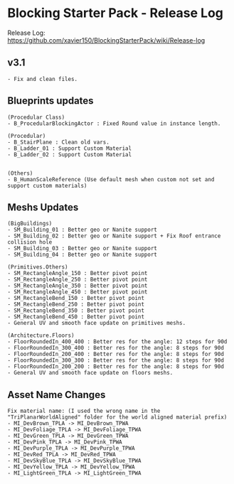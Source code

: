 # Blocking Starter Pack - Release Log
Release Log: https://github.com/xavier150/BlockingStarterPack/wiki/Release-log

## v3.1
	- Fix and clean files.

## Blueprints updates
	(Procedular Class)
	- B_ProcedularBlockingActor : Fixed Round value in instance length.
	
	(Procedular)
	- B_StairPlane : Clean old vars.
	- B_Ladder_01 : Support Custom Material 
	- B_Ladder_02 : Support Custom Material 
	
	
	(Others)
	- B_HumanScaleReference (Use default mesh when custom not set and support custom materials)
	
## Meshs Updates

	(BigBuildings)
	- SM_Building_01 : Better geo or Nanite support
	- SM_Building_02 : Better geo or Nanite support + Fix Roof entrance collision hole
	- SM_Building_03 : Better geo or Nanite support
	- SM_Building_04 : Better geo or Nanite support
	
	(Primitives.Others)
	- SM_RectangleAngle_150 : Better pivot point
	- SM_RectangleAngle_250 : Better pivot point
	- SM_RectangleAngle_350 : Better pivot point
	- SM_RectangleAngle_450 : Better pivot point
	- SM_RectangleBend_150 : Better pivot point
	- SM_RectangleBend_250 : Better pivot point
	- SM_RectangleBend_350 : Better pivot point
	- SM_RectangleBend_450 : Better pivot point
	- General UV and smooth face update on primitives meshs.
	
	(Architecture.Floors)
	- FloorRoundedIn_400_400 : Better res for the angle: 12 steps for 90d
	- FloorRoundedIn_300_400 : Better res for the angle: 8 steps for 90d
	- FloorRoundedIn_200_400 : Better res for the angle: 8 steps for 90d
	- FloorRoundedIn_300_300 : Better res for the angle: 8 steps for 90d
	- FloorRoundedIn_200_200 : Better res for the angle: 8 steps for 90d
	- General UV and smooth face update on floors meshs.

## Asset Name Changes
	Fix material name: (I used the wrong name in the "TriPlanarWorldAligned" folder for the world aligned material prefix)
	- MI_DevBrown_TPLA -> MI_DevBrown_TPWA
	- MI_DevFoliage_TPLA -> MI_DevFoliage_TPWA
	- MI_DevGreen_TPLA -> MI_DevGreen_TPWA
	- MI_DevPink_TPLA -> MI_DevPink_TPWA
	- MI_DevPurple_TPLA -> MI_DevPurple_TPWA
	- MI_DevRed_TPLA -> MI_DevRed_TPWA
	- MI_DevSkyBlue_TPLA -> MI_DevSkyBlue_TPWA
	- MI_DevYellow_TPLA -> MI_DevYellow_TPWA
	- MI_LightGreen_TPLA -> MI_LightGreen_TPWA





